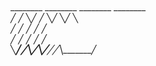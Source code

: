 <br>   ________  ________   ________    ________ 
<br>  ╱    ╱   ╲╱    ╱   ╲╱         ╲╱         ╲
<br> ╱         ╱         ╱          ╱          ╱
<br>╱         ╱         ╱          ╱          ╱ 
<br>╲__╱_____╱╲________╱╲__╱__╱__╱╲________╱  
                                          
                                          
                                          
                                          
                                          
